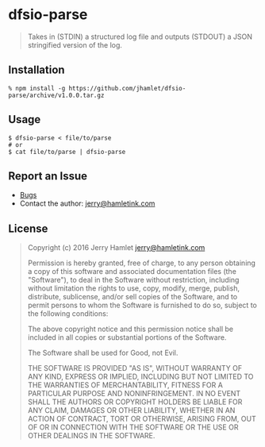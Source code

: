 dfsio-parse
===========

> Takes in (STDIN) a structured log file and outputs (STDOUT) a JSON stringified
> version of the log.

Installation
------------

~~~
% npm install -g https://github.com/jhamlet/dfsio-parse/archive/v1.0.0.tar.gz
~~~


Usage
-----

```
$ dfsio-parse < file/to/parse
# or
$ cat file/to/parse | dfsio-parse
```

Report an Issue
---------------

* [Bugs](http://github.com/jhamlet/dfsio-parse/issues)
* Contact the author: <jerry@hamletink.com>


License
-------

> Copyright (c) 2016 Jerry Hamlet <jerry@hamletink.com>
> 
> Permission is hereby granted, free of charge, to any person
> obtaining a copy of this software and associated documentation
> files (the "Software"), to deal in the Software without
> restriction, including without limitation the rights to use,
> copy, modify, merge, publish, distribute, sublicense, and/or sell
> copies of the Software, and to permit persons to whom the
> Software is furnished to do so, subject to the following
> conditions:
> 
> The above copyright notice and this permission notice shall be
> included in all copies or substantial portions of the Software.
> 
> The Software shall be used for Good, not Evil.
> 
> THE SOFTWARE IS PROVIDED "AS IS", WITHOUT WARRANTY OF ANY KIND,
> EXPRESS OR IMPLIED, INCLUDING BUT NOT LIMITED TO THE WARRANTIES
> OF MERCHANTABILITY, FITNESS FOR A PARTICULAR PURPOSE AND
> NONINFRINGEMENT. IN NO EVENT SHALL THE AUTHORS OR COPYRIGHT
> HOLDERS BE LIABLE FOR ANY CLAIM, DAMAGES OR OTHER LIABILITY,
> WHETHER IN AN ACTION OF CONTRACT, TORT OR OTHERWISE, ARISING
> FROM, OUT OF OR IN CONNECTION WITH THE SOFTWARE OR THE USE OR
> OTHER DEALINGS IN THE SOFTWARE.
> 

